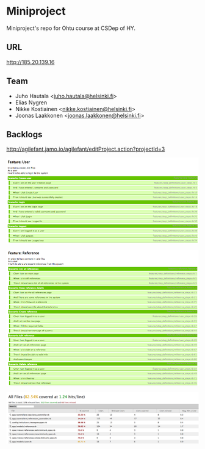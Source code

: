 # Miniproject

Miniproject's repo for Ohtu course at CSDep of HY.

## URL
http://185.20.139.16



## Team

* Juho Hautala <[juho.hautala@helsinki.fi][juhomail]>
* Elias Nygren
* Nikke Kostiainen <[nikke.kostiainen@helsinki.fi][nikgmail]>
* Joonas Laakkonen <[joonas.laakkonen@helsinki.fi][jonemail]>

[juhomail]: mailto:juho.hautal@helsinki.fi
[jonemail]: mailto:joonas.laakkonen@helsinki.fi
[nikgmail]: mailto:nikke.kostiainen@helsinki.fi

## Backlogs

http://agilefant.jamo.io/agilefant/editProject.action?projectId=3

![alt tag](images/user.png)

![alt tag](images/refs.png)

![alt tag](images/code_cov.png)

